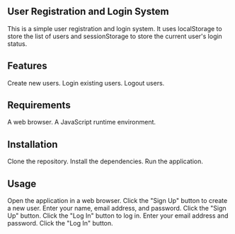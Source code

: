 ## User Registration and Login System

This is a simple user registration and login system. It uses localStorage to store the list of users and sessionStorage to store the current user's login status.

## Features

Create new users.
Login existing users.
Logout users.

## Requirements

A web browser.
A JavaScript runtime environment.

## Installation

Clone the repository.
Install the dependencies.
Run the application.

## Usage

Open the application in a web browser.
Click the "Sign Up" button to create a new user.
Enter your name, email address, and password.
Click the "Sign Up" button.
Click the "Log In" button to log in.
Enter your email address and password.
Click the "Log In" button.
